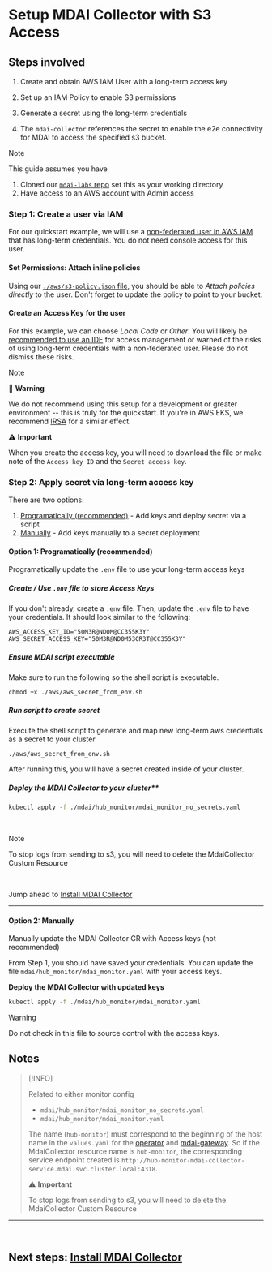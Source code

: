 # Setup MDAI Collector with S3 Access

## Steps involved

1. Create and obtain AWS IAM User with a long-term access key

1. Set up an IAM Policy to enable S3 permissions

1. Generate a secret using the long-term credentials

1. The `mdai-collector` references the secret to enable the e2e connectivity for MDAI to access the specified s3 bucket.


>[!NOTE]
>
>This guide assumes you have
>1. Cloned our [`mdai-labs` repo](https://github.com/DecisiveAI/mdai-labs/tree/main) set this as your working directory
>2. Have access to an AWS account with Admin access

### Step 1: Create a user via IAM

For our quickstart example, we will use a [non-federated user in AWS IAM](https://docs.aws.amazon.com/IAM/latest/UserGuide/getting-started-workloads.html) that has long-term credentials. You do not need console access for this user.

#### Set Permissions: Attach inline policies

Using our [`./aws/s3-policy.json` file](https://github.com/DecisiveAI/mdai-labs/blob/main/aws/s3-policy.json), you should be able to _Attach policies directly_ to the user. Don't forget to update the policy to point to your bucket.

#### Create an Access Key for the user

For this example, we can choose _Local Code_ or _Other_. You will likely be [recommended to use an IDE](https://aws.amazon.com/developer/tools/#IDE_and_IDE_Toolkits) for access management or warned of the risks of using long-term credentials with a non-federated user. Please do not dismiss these risks.

>[!NOTE]
>
> 🛑 **Warning**
>
> We do not recommend using this setup for a development or greater environment -- this is truly for the quickstart. If you're in AWS EKS, we recommend [IRSA](https://docs.aws.amazon.com/eks/latest/userguide/iam-roles-for-service-accounts.html) for a similar effect.
>
>
> ⚠️ **Important**
>
> When you create the access key, you will need to download the file or make note of the `Access key ID` and the `Secret access key`.

### Step 2: Apply secret via long-term access key

There are two options:
1. [Programatically (recommended)](#option-1-programatically-recommended) - Add keys and deploy secret via a script
2. [Manually](#option-2-manually) - Add keys manually to a secret deployment

#### Option 1: Programatically (recommended)

Programatically update the `.env` file to use your long-term access keys

##### Create / Use `.env` file to store Access Keys

If you don't already, create a `.env` file. Then, update the `.env` file to have your credentials. It should look similar to the following:

```
AWS_ACCESS_KEY_ID="50M3R@ND0M@CC355K3Y"
AWS_SECRET_ACCESS_KEY="50M3R@ND0M53CR3T@CC355K3Y"
```

##### Ensure MDAI script executable

Make sure to run the following so the shell script is executable.

```
chmod +x ./aws/aws_secret_from_env.sh
```


##### Run script to create secret

Execute the shell script to generate and map new long-term aws credentials as a secret to your cluster

```
./aws/aws_secret_from_env.sh
```

After running this, you will have a secret created inside of your cluster.

##### Deploy the MDAI Collector to your cluster**

```sh
kubectl apply -f ./mdai/hub_monitor/mdai_monitor_no_secrets.yaml
```
<br />


>[!NOTE]
>
>To stop logs from sending to s3, you will need to delete the MdaiCollector Custom Resource


<br />

Jump ahead to [Install MDAI Collector](../install.md#install-mdai-dependencies-via-helm)

---

#### Option 2: Manually

Manually update the MDAI Collector CR with Access keys (not recommended)

From Step 1, you should have saved your credentials. You can update the file `mdai/hub_monitor/mdai_monitor.yaml` with your access keys.

**Deploy the MDAI Collector with updated keys**

```sh
kubectl apply -f ./mdai/hub_monitor/mdai_monitor.yaml
```

>[!WARNING]
>
>Do not check in this file to source control with the access keys.

## Notes

>[!INFO]
>
> Related to either monitor config
>* `mdai/hub_monitor/mdai_monitor_no_secrets.yaml`
>* `mdai/hub_monitor/mdai_monitor.yaml`
>
> The name (`hub-monitor`) must correspond to the beginning of the host name in the `values.yaml` for the [operator](https://github.com/DecisiveAI/mdai-hub/blob/422e1c345806f634ed92db2a67a672ed7e9c7101/values.yaml#L52) and [mdai-gateway](https://github.com/DecisiveAI/mdai-hub/blob/422e1c345806f634ed92db2a67a672ed7e9c7101/values.yaml#L59). So if the MdaiCollector resource name is `hub-monitor`, the corresponding service endpoint created is `http://hub-monitor-mdai-collector-service.mdai.svc.cluster.local:4318`.
>
> ⚠️ **Important**
>
> To stop logs from sending to s3, you will need to delete the MdaiCollector Custom Resource

----

<br />

## Next steps: [Install MDAI Collector](../install.md#install-mdai-dependencies-via-helm)



